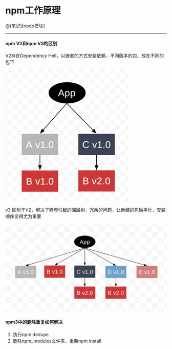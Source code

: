 # npm工作原理

@(笔记)[node模块]

-------------------

#### npm V2和npm V3的区别
V2存在Dependency Hell，以嵌套的方式安装依赖，不同版本的包，放在不同的包下

![npm](https://github.com/lhywell/book/blob/master/node/img/201.png)

v3 区别于V2，解决了嵌套引起的深层树，冗余的问题，让新建的包扁平化，安装顺序变得尤为重要

![npm](https://github.com/lhywell/book/blob/master/node/img/202.png)

#### npm3中的删除重复如何解决
1. 执行npm dedupe
2. 删除npm_modules文件夹，重新npm install